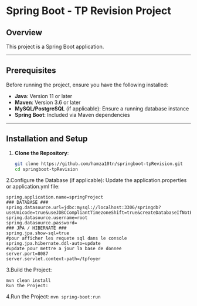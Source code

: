# Spring Boot - TP Revision Project

## Overview
This project is a Spring Boot application.

---

## Prerequisites
Before running the project, ensure you have the following installed:
- **Java**: Version 11 or later
- **Maven**: Version 3.6 or later
- **MySQL/PostgreSQL** (if applicable): Ensure a running database instance
- **Spring Boot**: Included via Maven dependencies

---

## Installation and Setup

1. **Clone the Repository**:
   ```bash
   git clone https://github.com/hamza10tn/springboot-tpRevision.git
   cd springboot-tpRevision

2.Configure the Database (if applicable):
Update the application.properties or application.yml file:

    spring.application.name=springProject
    ### DATABASE ###
    spring.datasource.url=jdbc:mysql://localhost:3306/springdb?useUnicode=true&useJDBCCompliantTimezoneShift=true&createDatabaseIfNotExist=true&useLegacyDatetimseCode=false&serverTimezone=UTC
    spring.datasource.username=root
    spring.datasource.password=
    ### JPA / HIBERNATE ###
    spring.jpa.show-sql=true  
    #pour afficher les requete sql dans le console
    spring.jpa.hibernate.ddl-auto=update
    #update pour mettre a jour la base de donnee
    server.port=8087
    server.servlet.context-path=/tpfoyer

    
3.Build the Project:

    mvn clean install
    Run the Project:

4.Run the Project:
  `mvn spring-boot:run`
